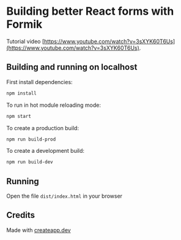 # Building better React forms with Formik

Tutorial video [https://www.youtube.com/watch?v=3sXYK60T6Us](https://www.youtube.com/watch?v=3sXYK60T6Us).

## Building and running on localhost

First install dependencies:

```sh
npm install
```

To run in hot module reloading mode:

```sh
npm start
```

To create a production build:

```sh
npm run build-prod
```

To create a development build:

```sh
npm run build-dev
```

## Running

Open the file `dist/index.html` in your browser

## Credits

Made with [createapp.dev](https://createapp.dev/)
